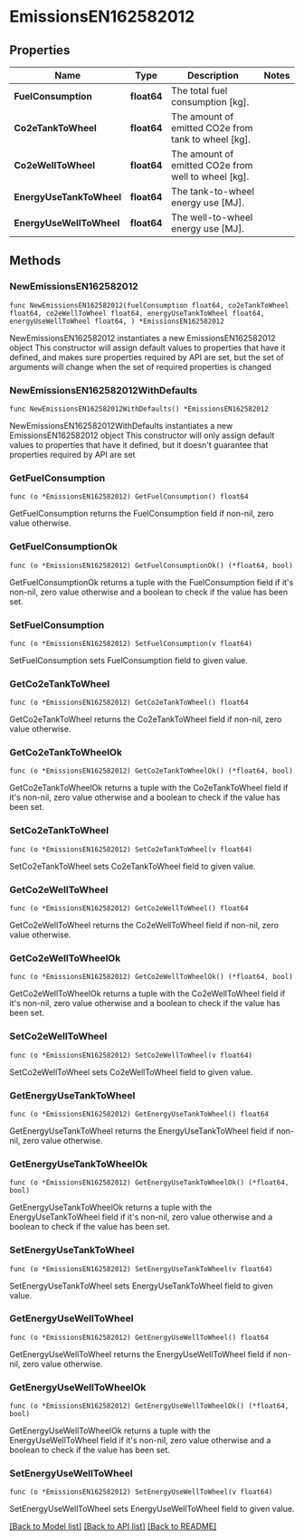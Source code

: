 # EmissionsEN162582012

## Properties

Name | Type | Description | Notes
------------ | ------------- | ------------- | -------------
**FuelConsumption** | **float64** | The total fuel consumption [kg]. | 
**Co2eTankToWheel** | **float64** | The amount of emitted CO2e from tank to wheel [kg]. | 
**Co2eWellToWheel** | **float64** | The amount of emitted CO2e from well to wheel [kg]. | 
**EnergyUseTankToWheel** | **float64** | The tank-to-wheel energy use [MJ]. | 
**EnergyUseWellToWheel** | **float64** | The well-to-wheel energy use [MJ]. | 

## Methods

### NewEmissionsEN162582012

`func NewEmissionsEN162582012(fuelConsumption float64, co2eTankToWheel float64, co2eWellToWheel float64, energyUseTankToWheel float64, energyUseWellToWheel float64, ) *EmissionsEN162582012`

NewEmissionsEN162582012 instantiates a new EmissionsEN162582012 object
This constructor will assign default values to properties that have it defined,
and makes sure properties required by API are set, but the set of arguments
will change when the set of required properties is changed

### NewEmissionsEN162582012WithDefaults

`func NewEmissionsEN162582012WithDefaults() *EmissionsEN162582012`

NewEmissionsEN162582012WithDefaults instantiates a new EmissionsEN162582012 object
This constructor will only assign default values to properties that have it defined,
but it doesn't guarantee that properties required by API are set

### GetFuelConsumption

`func (o *EmissionsEN162582012) GetFuelConsumption() float64`

GetFuelConsumption returns the FuelConsumption field if non-nil, zero value otherwise.

### GetFuelConsumptionOk

`func (o *EmissionsEN162582012) GetFuelConsumptionOk() (*float64, bool)`

GetFuelConsumptionOk returns a tuple with the FuelConsumption field if it's non-nil, zero value otherwise
and a boolean to check if the value has been set.

### SetFuelConsumption

`func (o *EmissionsEN162582012) SetFuelConsumption(v float64)`

SetFuelConsumption sets FuelConsumption field to given value.


### GetCo2eTankToWheel

`func (o *EmissionsEN162582012) GetCo2eTankToWheel() float64`

GetCo2eTankToWheel returns the Co2eTankToWheel field if non-nil, zero value otherwise.

### GetCo2eTankToWheelOk

`func (o *EmissionsEN162582012) GetCo2eTankToWheelOk() (*float64, bool)`

GetCo2eTankToWheelOk returns a tuple with the Co2eTankToWheel field if it's non-nil, zero value otherwise
and a boolean to check if the value has been set.

### SetCo2eTankToWheel

`func (o *EmissionsEN162582012) SetCo2eTankToWheel(v float64)`

SetCo2eTankToWheel sets Co2eTankToWheel field to given value.


### GetCo2eWellToWheel

`func (o *EmissionsEN162582012) GetCo2eWellToWheel() float64`

GetCo2eWellToWheel returns the Co2eWellToWheel field if non-nil, zero value otherwise.

### GetCo2eWellToWheelOk

`func (o *EmissionsEN162582012) GetCo2eWellToWheelOk() (*float64, bool)`

GetCo2eWellToWheelOk returns a tuple with the Co2eWellToWheel field if it's non-nil, zero value otherwise
and a boolean to check if the value has been set.

### SetCo2eWellToWheel

`func (o *EmissionsEN162582012) SetCo2eWellToWheel(v float64)`

SetCo2eWellToWheel sets Co2eWellToWheel field to given value.


### GetEnergyUseTankToWheel

`func (o *EmissionsEN162582012) GetEnergyUseTankToWheel() float64`

GetEnergyUseTankToWheel returns the EnergyUseTankToWheel field if non-nil, zero value otherwise.

### GetEnergyUseTankToWheelOk

`func (o *EmissionsEN162582012) GetEnergyUseTankToWheelOk() (*float64, bool)`

GetEnergyUseTankToWheelOk returns a tuple with the EnergyUseTankToWheel field if it's non-nil, zero value otherwise
and a boolean to check if the value has been set.

### SetEnergyUseTankToWheel

`func (o *EmissionsEN162582012) SetEnergyUseTankToWheel(v float64)`

SetEnergyUseTankToWheel sets EnergyUseTankToWheel field to given value.


### GetEnergyUseWellToWheel

`func (o *EmissionsEN162582012) GetEnergyUseWellToWheel() float64`

GetEnergyUseWellToWheel returns the EnergyUseWellToWheel field if non-nil, zero value otherwise.

### GetEnergyUseWellToWheelOk

`func (o *EmissionsEN162582012) GetEnergyUseWellToWheelOk() (*float64, bool)`

GetEnergyUseWellToWheelOk returns a tuple with the EnergyUseWellToWheel field if it's non-nil, zero value otherwise
and a boolean to check if the value has been set.

### SetEnergyUseWellToWheel

`func (o *EmissionsEN162582012) SetEnergyUseWellToWheel(v float64)`

SetEnergyUseWellToWheel sets EnergyUseWellToWheel field to given value.



[[Back to Model list]](../README.md#documentation-for-models) [[Back to API list]](../README.md#documentation-for-api-endpoints) [[Back to README]](../README.md)


